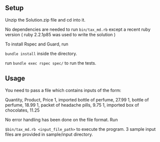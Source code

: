 ## Setup

Unzip the Solution.zip file and cd into it.

No dependencies are needed to run `bin/tax_md.rb` except a recent ruby version ( ruby 2.2.1p85 was used to write the solution )

To install Rspec and Guard, run 

`bundle install` inside the directory.

run `bundle exec rspec spec/` to run the tests.


## Usage

You need to pass a file which contains inputs of the form:

Quantity, Product, Price
1, imported bottle of perfume, 27.99
1, bottle of perfume, 18.99
1, packet of headache pills, 9.75
1, imported box of chocolates, 11.25

No error handling has been done on the file format. Run

`$bin/tax_md.rb <input_file_path>` to execute the program. 3 sample input files are provided in sample/input directory.